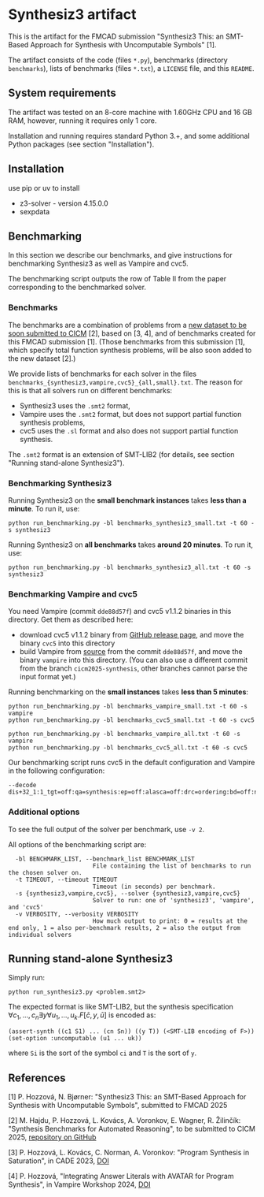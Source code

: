 # Synthesiz3 artifact

This is the artifact for the FMCAD submission "Synthesiz3 This: an SMT-Based Approach for Synthesis with Uncomputable Symbols" [1].

The artifact consists of the code (files `*.py`), benchmarks (directory `benchmarks`), lists of benchmarks (files `*.txt`), a `LICENSE` file, and this `README`.

## System requirements

The artifact was tested on an 8-core machine with 1.60GHz CPU and 16 GB RAM, however, running it requires only 1 core.


Installation and running requires standard Python 3.+, and some additional Python packages (see section "Installation").

## Installation

use pip or uv to install
- z3-solver - version 4.15.0.0
- sexpdata

## Benchmarking

In this section we describe our benchmarks, and give instructions for benchmarking Synthesiz3 as well as Vampire and cvc5.

The benchmarking script outputs the row of Table II from the paper corresponding to the benchmarked solver.

### Benchmarks

The benchmarks are a combination of problems from a [new dataset to be soon submitted to CICM](https://github.com/vprover/vampire_benchmarks/tree/master/synthesis) [2], based on [3, 4], and of benchmarks created for this FMCAD submission [1].
(Those benchmarks from this submission [1], which specify total function synthesis problems, will be also soon added to the new dataset [2].)

We provide lists of benchmarks for each solver in the files `benchmarks_{synthesiz3,vampire,cvc5}_{all,small}.txt`.
The reason for this is that all solvers run on different benchmarks:

- Synthesiz3 uses the `.smt2` format,
- Vampire uses the `.smt2` format, but does not support partial function synthesis problems,
- cvc5 uses the `.sl` format and also does not support partial function synthesis.

The `.smt2` format is an extension of SMT-LIB2 (for details, see section "Running stand-alone Synthesiz3").

### Benchmarking Synthesiz3

Running Synthesiz3 on the **small benchmark instances** takes **less than a minute**.
To run it, use:

```
python run_benchmarking.py -bl benchmarks_synthesiz3_small.txt -t 60 -s synthesiz3
```

Running Synthesiz3 on **all benchmarks** takes **around 20 minutes**.
To run it, use:

```
python run_benchmarking.py -bl benchmarks_synthesiz3_all.txt -t 60 -s synthesiz3
```

### Benchmarking Vampire and cvc5

You need Vampire (commit `dde88d57f`) and cvc5 v1.1.2 binaries in this directory.
Get them as described here:

- download cvc5 v1.1.2 binary from [GitHub release page](https://github.com/cvc5/cvc5/releases/), and move the binary `cvc5` into this directory
- build Vampire from [source](https://github.com/vprover/vampire) from the commit `dde88d57f`, and move the binary `vampire` into this directory.
  (You can also use a different commit from the branch `cicm2025-synthesis`, other branches cannot parse the input format yet.)

Running benchmarking on the **small instances** takes **less than 5 minutes**:

```
python run_benchmarking.py -bl benchmarks_vampire_small.txt -t 60 -s vampire
python run_benchmarking.py -bl benchmarks_cvc5_small.txt -t 60 -s cvc5
```


```
python run_benchmarking.py -bl benchmarks_vampire_all.txt -t 60 -s vampire 
python run_benchmarking.py -bl benchmarks_cvc5_all.txt -t 60 -s cvc5
```

Our benchmarking script runs cvc5 in the default configuration and Vampire in the following configuration:
```
--decode dis+32_1:1_tgt=off:qa=synthesis:ep=off:alasca=off:drc=ordering:bd=off:nm=4:sos=on:ss=included:si=on:rawr=on:rtra=on:proof=off:msp=off_600
```

### Additional options

To see the full output of the solver per benchmark, use `-v 2`.

All options of the benchmarking script are:

```
  -bl BENCHMARK_LIST, --benchmark_list BENCHMARK_LIST
                        File containing the list of benchmarks to run the chosen solver on.
  -t TIMEOUT, --timeout TIMEOUT
                        Timeout (in seconds) per benchmark.
  -s {synthesiz3,vampire,cvc5}, --solver {synthesiz3,vampire,cvc5}
                        Solver to run: one of 'synthesiz3', 'vampire', and 'cvc5'
  -v VERBOSITY, --verbosity VERBOSITY
                        How much output to print: 0 = results at the end only, 1 = also per-benchmark results, 2 = also the output from individual solvers
```

## Running stand-alone Synthesiz3

Simply run:

```
python run_synthesiz3.py <problem.smt2>
```

The expected format is like SMT-LIB2, but the synthesis specification $\forall c_1,\dots, c_n \exists y \forall u_1,\dots,u_k. F[\bar{c}, y, \bar{u}]$ is encoded as:

```
(assert-synth ((c1 S1) ... (cn Sn)) ((y T)) (<SMT-LIB encoding of F>))
(set-option :uncomputable (u1 ... uk))
```

where `Si` is the sort of the symbol `ci` and `T` is the sort of `y`.

## References

[1] P. Hozzová, N. Bjørner: "Synthesiz3 This: an SMT-Based Approach for Synthesis with Uncomputable Symbols", submitted to FMCAD 2025

[2] M. Hajdu, P. Hozzová, L. Kovács, A. Voronkov, E. Wagner, R. Žilinčík: "Synthesis Benchmarks for Automated Reasoning", to be submitted to CICM 2025, [repository on GitHub](https://github.com/vprover/vampire_benchmarks/tree/master/synthesis)

[3] P. Hozzová, L. Kovács, C. Norman, A. Voronkov: "Program Synthesis in Saturation", in CADE 2023, [DOI](https://doi.org/10.1007/978-3-031-38499-8_18)

[4] P. Hozzová, "Integrating Answer Literals with AVATAR for Program Synthesis", in Vampire Workshop 2024, [DOI](https://doi.org/10.29007/vmn9)

